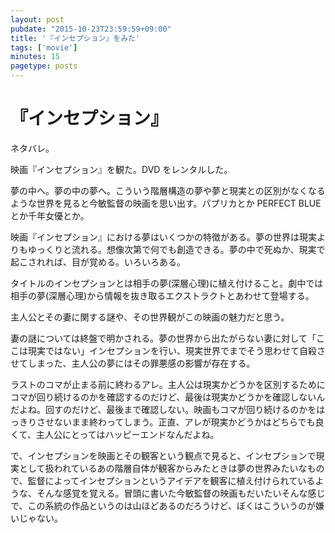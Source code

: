 ```yaml
---
layout: post
pubdate: "2015-10-23T23:59:59+09:00"
title: '『インセプション』をみた'
tags: ['movie']
minutes: 15
pagetype: posts
---
```

# 『インセプション』

ネタバレ。

映画『インセプション』を観た。DVD をレンタルした。

夢の中へ。夢の中の夢へ。こういう階層構造の夢や夢と現実との区別がなくなるような世界を見ると今敏監督の映画を思い出す。パプリカとか PERFECT BLUE とか千年女優とか。

映画『インセプション』における夢はいくつかの特徴がある。夢の世界は現実よりもゆっくりと流れる。想像次第で何でも創造できる。夢の中で死ぬか、現実で起こされれば、目が覚める。いろいろある。

タイトルのインセプションとは相手の夢(深層心理)に植え付けること。劇中では相手の夢(深層心理)から情報を抜き取るエクストラクトとあわせて登場する。

主人公とその妻に関する謎や、その世界観がこの映画の魅力だと思う。

妻の謎については終盤で明かされる。夢の世界から出たがらない妻に対して「ここは現実ではない」インセプションを行い、現実世界でまでそう思わせて自殺させてしまった、主人公の夢にはその罪悪感の影響が存在する。

ラストのコマが止まる前に終わるアレ。主人公は現実かどうかを区別するためにコマが回り続けるのかを確認するのだけど、最後は現実かどうかを確認しないんだよね。回すのだけど、最後まで確認しない。映画もコマが回り続けるのかをはっきりさせないまま終わってしまう。正直、アレが現実かどうかはどちらでも良くて、主人公にとってはハッピーエンドなんだよね。

で、インセプションを映画とその観客という観点で見ると、インセプションで現実として扱われているあの階層自体が観客からみたときは夢の世界みたいなもので、監督によってインセプションというアイデアを観客に植え付けられているような、そんな感覚を覚える。冒頭に書いた今敏監督の映画もだいたいそんな感じで、この系統の作品というのは山ほどあるのだろうけど、ぼくはこういうのが嫌いじゃない。
